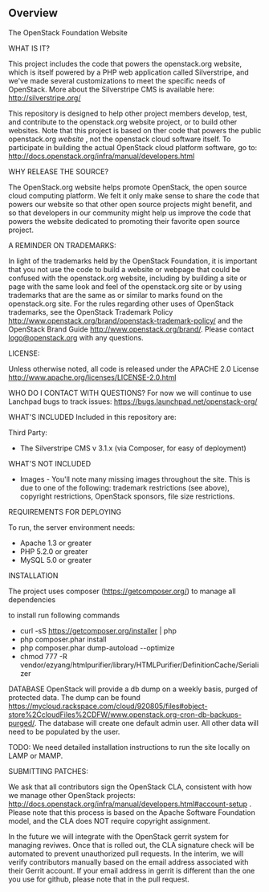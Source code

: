 ## Overview

The OpenStack Foundation Website

WHAT IS IT?

This project includes the code that powers the openstack.org website, which is itself powered by a PHP web application called Silverstripe, and we've made several customizations to meet the specific needs of OpenStack. More about the Silverstripe CMS is available here: http://silverstripe.org/

This repository is designed to help other project members develop, test, and contribute to the openstack.org website project, or to build other websites. Note that this project is based on ther code that powers the public openstack.org _website_ , not the openstack cloud software itself. To participate in building the actual OpenStack cloud platform software, go to:
http://docs.openstack.org/infra/manual/developers.html

WHY RELEASE THE SOURCE?

The OpenStack.org website helps promote OpenStack, the open source cloud computing platform.  We felt it only make sense to share the code that powers our website so that other open source projects might benefit, and so that developers in our community might help us improve the code that powers the website dedicated to promoting their favorite open source project.  

A REMINDER ON TRADEMARKS:

In light of the trademarks held by the OpenStack Foundation, it is important that you not use the code to build a website or webpage that could be confused with the openstack.org website, including by building a site or page with the same look and feel of the openstack.org site or by using trademarks that are the same as or similar to marks found on the openstack.org site. For the rules regarding other uses of OpenStack trademarks, see the OpenStack Trademark Policy http://www.openstack.org/brand/openstack-trademark-policy/ and the OpenStack Brand Guide http://www.openstack.org/brand/. Please contact logo@openstack.org with any questions.

LICENSE:

Unless otherwise noted, all code is released under the APACHE 2.0 License 
http://www.apache.org/licenses/LICENSE-2.0.html

WHO DO I CONTACT WITH QUESTIONS?
For now we will continue to use Lanchpad bugs to track issues: https://bugs.launchpad.net/openstack-org/

WHAT'S INCLUDED
Included in this repository are:

Third Party:
- The Silverstripe CMS v 3.1.x (via Composer, for easy of deployment)

WHAT'S NOT INCLUDED
- Images - You'll note many missing images throughout the site. This is due to one of the following: trademark restrictions (see above), copyright restrictions, OpenStack sponsors, file size restrictions.


REQUIREMENTS FOR DEPLOYING

To run, the server environment needs:
- Apache 1.3 or greater
- PHP 5.2.0 or greater
- MySQL 5.0 or greater

INSTALLATION

The project uses composer (https://getcomposer.org/) to manage all dependencies

to install run following commands

* curl -sS https://getcomposer.org/installer | php
* php composer.phar install
* php composer.phar dump-autoload --optimize
* chmod 777 -R  vendor/ezyang/htmlpurifier/library/HTMLPurifier/DefinitionCache/Serializer

DATABASE
OpenStack will provide a db dump on a weekly basis, purged of protected data. The dump can be found https://mycloud.rackspace.com/cloud/920805/files#object-store%2CcloudFiles%2CDFW/www.openstack.org-cron-db-backups-purged/. The database will create one default admin user. All other data will need to be populated by the user.

TODO:
We need detailed installation instructions to run the site locally on LAMP or MAMP.

SUBMITTING PATCHES:

We ask that all contributors sign the OpenStack CLA, consistent with how we manage other OpenStack projects: http://docs.openstack.org/infra/manual/developers.html#account-setup .  Please note that this process is based on the Apache Software Foundation model, and the CLA does NOT require copyright assignment.

In the future we will integrate with the OpenStack gerrit system for managing reviwes. Once that is rolled out, the CLA signature check will be automated to prevent unauthorized pull requests. In the interim, we will verify contributors manually based on the email address associated with their Gerrit account. If your email address in gerrit is different than the one you use for github, please note that in the pull request.




